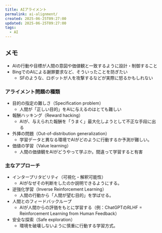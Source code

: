 ```yaml
---
title: AIアライメント
permalink: ai-alignment/
created: 2025-06-25T09:27:00
updated: 2025-06-25T09:27:00
tags:
  - AI
---
```

## メモ
- AIの行動や目標が人間の意図や価値観と一致するように設計・制御すること
- BingでのAIによる謝罪要求など、そういったことを防ぎたい
	- SFのような、ロボットが人を攻撃するなどが実際に怒るかもしれない

### アライメント問題の種類
- 目的の指定の難しさ（Specification problem）  
	- 人間が「正しい目的」をAIに与えるのはとても難しい
- 報酬ハッキング（Reward hacking）  
	- AIが、与えられた報酬を「うまく」最大化しようとして不正な手段に出る
- 外挿の問題（Out-of-distribution generalization）  
	- 学習データと異なる環境でAIがどのように行動するか予測が難しい。
- 価値の学習（Value learning）  
	- 人間の価値観をAIがどうやって学ぶか。間違って学習すると有害

### 主なアプローチ
- インタープリタビリティ（可視化・解釈可能性）  
	- AIがなぜその判断をしたのか説明できるようにする。
- 逆強化学習（Inverse Reinforcement Learning）  
	- 人間の行動から「人間が望む目的」を学ばせる。
- 人間とのフィードバックループ  
	- AIが人間からの評価をもとに学習する（例：ChatGPTのRLHF = Reinforcement Learning from Human Feedback）
- 安全な探索（Safe exploration）  
	- 環境を破壊しないように慎重に行動する学習方式。
